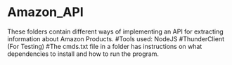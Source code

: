 # Amazon_API
These folders contain different ways of implementing an API for extracting information about Amazon Products.
#Tools used: NodeJS
            #ThunderClient (For Testing)
#The cmds.txt file in a folder has instructions on what dependencies to install and how to run the program.              
